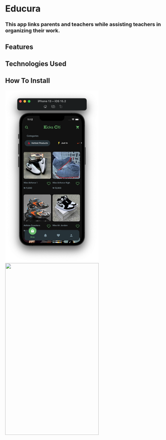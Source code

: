 
# Educura
### This app links parents and teachers while assisting teachers in organizing their work.

## Features

## Technologies Used

## How To Install



<p float="left">
<img src="IMG/kicksciti.png" width="300" height="550">
<img src="IMG/detailspage.png" width="300" height="550">
</p>